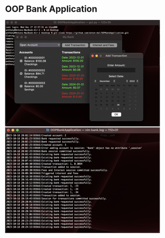 # OOP Bank Application

![GUI Preview Image](./Preview.png)
<br/>
![Logs Preview Image](./LogsPreview.png)

